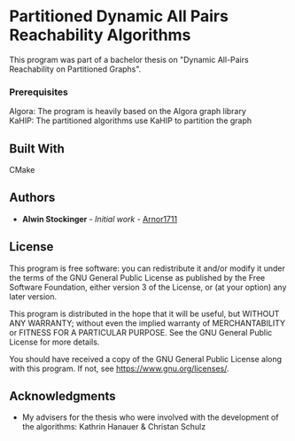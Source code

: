 # Partitioned Dynamic All Pairs Reachability Algorithms

This program was part of a bachelor thesis on "Dynamic All-Pairs Reachability on Partitioned Graphs".

### Prerequisites

Algora: The program is heavily based on the Algora graph library\
KaHIP: The partitioned algorithms use KaHIP to partition the graph

## Built With

CMake

## Authors

* **Alwin Stockinger** - *Initial work* - [Arnor1711](https://github.com/Arnor1711)


## License

This program is free software: you can redistribute it and/or modify
it under the terms of the GNU General Public License as published by
the Free Software Foundation, either version 3 of the License, or
(at your option) any later version.

This program is distributed in the hope that it will be useful,
but WITHOUT ANY WARRANTY; without even the implied warranty of
MERCHANTABILITY or FITNESS FOR A PARTICULAR PURPOSE.  See the
GNU General Public License for more details.

You should have received a copy of the GNU General Public License
along with this program.  If not, see <https://www.gnu.org/licenses/>.

## Acknowledgments

* My advisers for the thesis who were involved with the development of the algorithms: Kathrin Hanauer & Christan Schulz 



